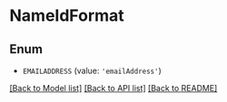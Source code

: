 # NameIdFormat


## Enum

* `EMAILADDRESS` (value: `'emailAddress'`)

[[Back to Model list]](../README.md#documentation-for-models) [[Back to API list]](../README.md#documentation-for-api-endpoints) [[Back to README]](../README.md)


